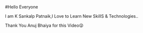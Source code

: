 #Hello Everyone

I am K Sankalp Patnaik,I Love to Learn New SkillS & Technologies..

Thank You Anuj Bhaiya for this Video😜